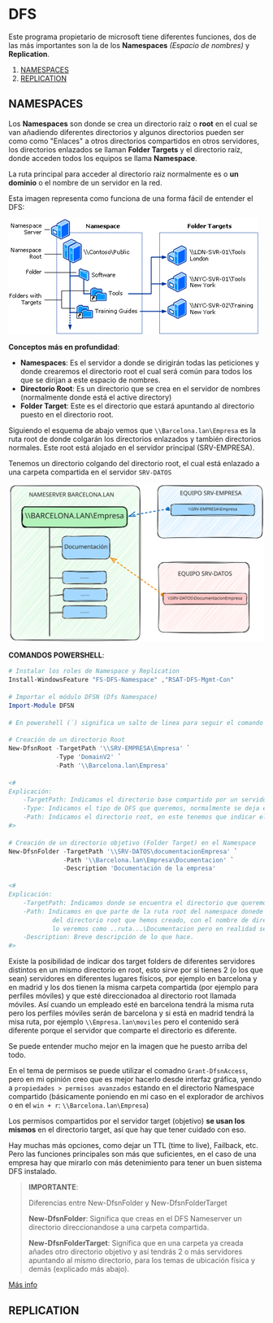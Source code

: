 # DFS

Este programa propietario de microsoft tiene diferentes funciones, dos de las más importantes son la de los **Namespaces** _(Espacio de nombres)_ y **Replication**.

1. [NAMESPACES](#namespaces)
2. [REPLICATION](#replication)

## NAMESPACES

Los **Namespaces** son donde se crea un directorio raíz o **root** en el cual se van añadiendo diferentes directorios y algunos directorios pueden ser como como "Enlaces" a otros directorios compartidos en otros servidores, los directorios enlazados se llaman **Folder Targets** y el directorio raíz, donde acceden todos los equipos se llama **Namespace**.

La ruta principal para acceder al directorio raiz normalmente es o **un dominio** o el nombre de un servidor en la red.

Esta imagen representa como funciona de una forma fácil de entender el DFS:

![](../../img/dfsNameserver.png)

**Conceptos más en profundidad**:
- **Namespaces**: Es el servidor a donde se dirigirán todas las peticiones y donde crearemos el directorio root el cual será común para todos los que se dirijan a este espacio de nombres.
- **Directorio Root**: Es un directorio que se crea en el servidor de nombres (normalmente donde está el active directory)
- **Folder Target**: Este es el directorio que estará apuntando al directorio puesto en el directorio root.

Siguiendo el esquema de abajo vemos que `\\Barcelona.lan\Empresa` es la ruta root de donde colgarán los directorios enlazados y también directorios normales. Este root está alojado en el servidor principal (SRV-EMPRESA).

Tenemos un directorio colgando del directorio root, el cual está enlazado a una carpeta compartida en el servidor `SRV-DATOS`

![](../../img/dfsNamespaceDibujoPropio.svg)

**COMANDOS POWERSHELL**:

```powershell
# Instalar los roles de Namespace y Replication
Install-WindowsFeature "FS-DFS-Namespace" ,"RSAT-DFS-Mgmt-Con"

# Importar el módulo DFSN (Dfs Namespace)
Import-Module DFSN

# En powershell (`) significa un salto de linea para seguir el comando y no tener todo el comando en una única linea

# Creación de un directorio Root
New-DfsnRoot -TargetPath '\\SRV-EMPRESA\Empresa' `
             -Type 'DomainV2' `
             -Path '\\Barcelona.lan\Empresa'

<#
Explicación: 
    -TargetPath: Indicamos el directorio base compartido por un servidor físico, de donde se basará el servidor root
    -Type: Indicamos el tipo de DFS que queremos, normalmente se deja el que está.
    -Path: Indicamos el directorio root, en este tenemos que indicar el dominio y el directorio root (no tiene por que ser igual que el de TargetPath)
#>

# Creación de un directorio objetivo (Folder Target) en el Namespace
New-DfsnFolder -TargetPath '\\SRV-DATOS\documentacionEmpresa' `
               -Path '\\Barcelona.lan\Empresa\Documentacion' `
               -Description 'Documentación de la empresa'

<#
Explicación:
    -TargetPath: Indicamos donde se encuentra el directorio que queremos añadir a nuestro Namespace
    -Path: Indicamos en que parte de la ruta root del namespace donede estará, en este caso dentro 
            del directorio root que hemos creado, con el nombre de directorio Empresa, así que nosotros 
            lo veremos como ..ruta...\Documentacion pero en realidad se llama ..ruta...\DocumentacionEmpresa
    -Description: Breve descripción de lo que hace.
#>
```

Existe la posibilidad de indicar dos target folders de diferentes servidores distintos en un mismo directorio en root, esto sirve por si tienes 2 (o los que sean) servidores en diferentes lugares físicos, por ejemplo en barcelona y en madrid y los dos tienen la misma carpeta compartida (por ejemplo para perfiles móviles) y que esté direccionadoa al directorio root llamada móviles. Así cuando un empleado esté en barcelona tendrá la misma ruta pero los perfiles móviles serán de barcelona y si está en madrid tendrá la misa ruta, por ejemplo `\\Empresa.lan\moviles` pero el contenido será diferente porque el servidor que comparte el directorio es diferente.

Se puede entender mucho mejor en la imagen que he puesto arriba del todo.

En el tema de permisos se puede utilizar el comadno `Grant-DfsnAccess`, pero en mi opinión creo que es mejor hacerlo desde interfaz gráfica, yendo a `propiedades > permisos avanzados` estando en el directorio Namespace compartido (básicamente poniendo en mi caso en el explorador de archivos o en el `win + r`: `\\Barcelona.lan\Empresa`)

Los permisos compartidos por el servidor target (objetivo) **se usan los mismos** en el directorio target, así que hay que tener cuidado con eso.

Hay muchas más opciones, como dejar un TTL (time to live), Failback, etc. Pero las funciones principales son más que suficientes, en el caso de una empresa hay que mirarlo con más detenimiento para tener un buen sistema DFS instalado.

>**IMPORTANTE**:
>
> Diferencias entre New-DfsnFolder y New-DfsnFolderTarget
>
>**New-DfsnFolder**: Significa que creas en el DFS Nameserver un directorio direccionandose a una carpeta compartida.
>
>**New-DfsnFolderTarget**: Significa que en una carpeta ya creada añades otro directorio objetivo y así tendrás 2 o más servidores apuntando al mismo directorio, para los temas de ubicación física y demás (explicado más abajo).


[Más info](https://learn.microsoft.com/en-us/powershell/module/dfsn/new-dfsnfolder?view=windowsserver2022-ps)

## REPLICATION

